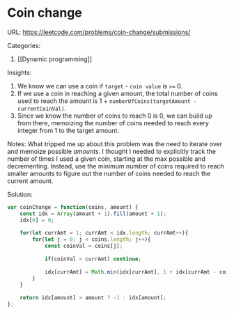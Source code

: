 # Coin change

URL: https://leetcode.com/problems/coin-change/submissions/

Categories:
1. [[Dynamic programming]]

Insights:
1. We know we can use a coin if `target` - `coin value` is `>=` 0.
2. If we use a coin in reaching a given amount, the total number of coins used to reach the amount is 1 + `numberOfCoins(targetAmount - currentCoinVal)`.
3. Since we know the number of coins to reach 0 is 0, we can build up from there, memoizing the number of coins needed to reach every integer from 1 to the target amount.

Notes:
What tripped me up about this problem was the need to iterate over and memoize possible *amounts*.  I thought I needed to explicitly track the number of times I used a given coin, starting at the max possible and decrementing.  Instead, use the minimum number of coins required to reach smaller amounts to figure out the number of coins needed to reach the current amount.

Solution:
```javascript
var coinChange = function(coins, amount) {
	const idx = Array(amount + 1).fill(amount + 1);
	idx[0] = 0;
    
    for(let currAmt = 1; currAmt < idx.length; currAmt++){
        for(let j = 0; j < coins.length; j++){
            const coinVal = coins[j];
            
            if(coinVal > currAmt) continue;
            
            idx[currAmt] = Math.min(idx[currAmt], 1 + idx[currAmt - coinVal]);
        }
    }
    
    return idx[amount] > amount ? -1 : idx[amount];
};
```